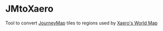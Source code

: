 # JMtoXaero

Tool to convert [JourneyMap](https://www.curseforge.com/minecraft/mc-mods/journeymap) tiles to regions used by [Xaero's World Map](https://chocolateminecraft.com/worldmap.php)